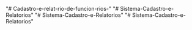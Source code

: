 "# Cadastro-e-relat-rio-de-funcion-rios-" 
"# Sistema-Cadastro-e-Relatorios" 
"# Sistema-Cadastro-e-Relatorios" 
"# Sistema-Cadastro-e-Relatorios" 
